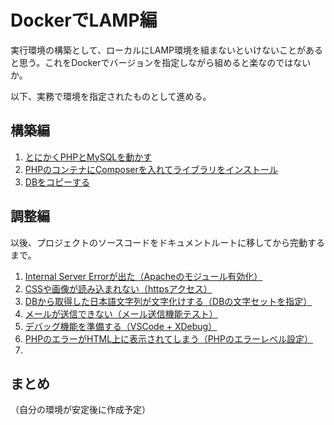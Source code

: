 # DockerでLAMP編

実行環境の構築として、ローカルにLAMP環境を組まないといけないことがあると思う。これをDockerでバージョンを指定しながら組めると楽なのではないか。

以下、実務で環境を指定されたものとして進める。

## 構築編

1. [とにかくPHPとMySQLを動かす](install.html)
2. [PHPのコンテナにComposerを入れてライブラリをインストール](composer.html)
3. [DBをコピーする](copy_db.html)

## 調整編

以後、プロジェクトのソースコードをドキュメントルートに移してから完動するまで。

1. [Internal Server Errorが出た（Apacheのモジュール有効化）](apache_module.html)
2. [CSSや画像が読み込まれない（httpsアクセス）](http_https.html)
2. [DBから取得した日本語文字列が文字化けする（DBの文字セットを指定）](db_charset.html)
2. [メールが送信できない（メール送信機能テスト）](sendmail.html)
2. [デバッグ機能を準備する（VSCode + XDebug）](php_debug.html)
2. [PHPのエラーがHTML上に表示されてしまう（PHPのエラーレベル設定）](disable_notice.html)
2. 



## まとめ

（自分の環境が安定後に作成予定）
